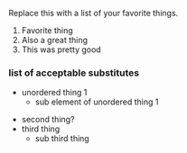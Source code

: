 Replace this with a list of your favorite things.
1. Favorite thing
1. Also a great thing
1. This was pretty good

### list of acceptable substitutes
* unordered thing 1
  * sub element of unordered thing 1
- second thing?
- third thing
  - sub third thing
